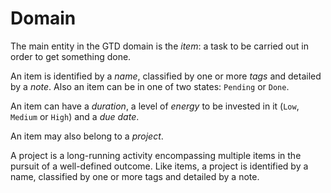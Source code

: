 # Domain

The main entity in the GTD domain is the _item_: a task to be carried out in order to get something done.

An item is identified by a _name_, classified by one or more _tags_ and detailed by a _note_. Also an item can be in one of two states: `Pending` or `Done`.

An item can have a _duration_, a level of _energy_ to be invested in it (`Low`, `Medium` or `High`) and a _due date_.

An item may also belong to a _project_.

A project is a long-running activity encompassing multiple items in the pursuit of a well-defined outcome. Like items, a project is identified by a name, classified by one or more tags and detailed by a note.
